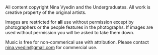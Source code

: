 All content copyright Nina Vyedin and the Undergraduates. All work is creative property of the original artists.

Images are restricted for **all** use without permission except by photographers or the people features in the photographs. If images are used without permission you will be asked to take them down.

Music is free for non-commerical use with attribution. Please contact nina.vyedin@gmail.com for commercial use.

